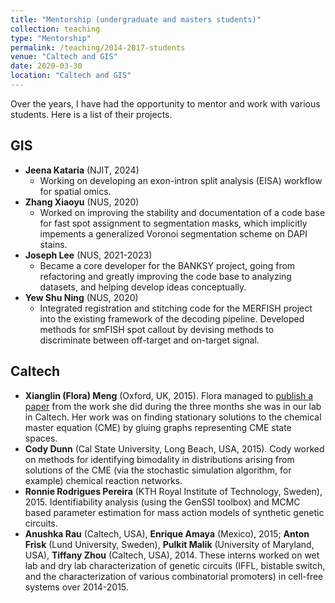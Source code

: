```yaml
---
title: "Mentorship (undergraduate and masters students)"
collection: teaching
type: "Mentorship"
permalink: /teaching/2014-2017-students
venue: "Caltech and GIS"
date: 2020-03-30
location: "Caltech and GIS"
---
```


Over the years, I have had the opportunity to mentor and work with various students. Here is a list of their projects. 

## GIS
* **Jeena Kataria** (NJIT, 2024)
  * Working on developing an exon-intron split analysis (EISA) workflow for spatial omics. 
* **Zhang Xiaoyu** (NUS, 2020)
  * Worked on improving the stability and documentation of a code base for fast spot assignment to segmentation masks, which implicitly impements a generalized Voronoi segmentation scheme on DAPI stains. 
* **Joseph Lee** (NUS, 2021-2023)
  * Became a core developer for the BANKSY project, going from refactoring and greatly improving the code base to analyzing datasets, and helping develop ideas conceptually. 
* **Yew Shu Ning** (NUS, 2020)
  * Integrated registration and stitching code for the MERFISH project into the existing framework of the decoding pipeline. Developed methods for smFISH spot callout by devising methods to discriminate between off-target and on-target signal. 



## Caltech
* **Xianglin (Flora) Meng** (Oxford, UK, 2015). Flora managed to [publish a paper](https://doi.org/10.1098/rsif.2017.0157) from the work she did during the three months she was in our lab in Caltech. Her work was on finding stationary solutions to the chemical master equation (CME) by gluing graphs representing CME state spaces. 
* **Cody Dunn** (Cal State University, Long Beach, USA, 2015). Cody worked on methods for identifying bimodality in distributions arising from solutions of the CME (via the stochastic simulation algorithm, for example) chemical reaction networks. 
* **Ronnie Rodrigues Pereira** (KTH Royal Institute of Technology, Sweden), 2015. Identifiability analysis (using the GenSSI toolbox) and MCMC based parameter estimation for mass action models of synthetic genetic circuits. 
* **Anushka Rau** (Caltech, USA), **Enrique Amaya** (Mexico), 2015; **Anton Frisk** (Lund University, Sweden), **Pulkit Malik** (University of Maryland, USA), **Tiffany Zhou** (Caltech, USA), 2014. These interns worked on wet lab and dry lab characterization of genetic circuits (IFFL, bistable switch, and the characterization of various combinatorial promoters) in cell-free systems over 2014-2015. 

<!-- 
* **Vishal Jeyaram** (NUS, Singapore, 2021)






* physics interns + yinxiang
*  -->



